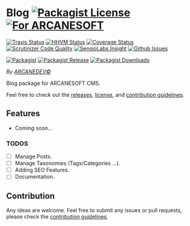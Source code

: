 # Blog [![Packagist License][badge_license]](LICENSE.md) [![For ARCANESOFT][badge_laravel]](https://github.com/ARCANESOFT/Blog#blog)

[![Travis Status][badge_build]](https://travis-ci.org/ARCANESOFT/Blog)
[![HHVM Status][badge_hhvm]](http://hhvm.h4cc.de/package/arcanesoft/blog)
[![Coverage Status][badge_coverage]](https://scrutinizer-ci.com/g/ARCANESOFT/Blog/?branch=master)
[![Scrutinizer Code Quality][badge_quality]](https://scrutinizer-ci.com/g/ARCANESOFT/Blog/?branch=master)
[![SensioLabs Insight][badge_insight]](https://insight.sensiolabs.com/projects/[id])
[![Github Issues][badge_issues]](https://github.com/ARCANESOFT/Blog/issues)

[![Packagist][badge_package]](https://packagist.org/packages/arcanesoft/blog)
[![Packagist Release][badge_release]](https://packagist.org/packages/arcanesoft/blog)
[![Packagist Downloads][badge_downloads]](https://packagist.org/packages/arcanesoft/blog)

[badge_laravel]:   https://img.shields.io/badge/For-ARCANESOFT%20CMS-orange.svg?style=flat-square
[badge_license]:   https://img.shields.io/packagist/l/arcanesoft/blog.svg?style=flat-square

[badge_build]:     https://img.shields.io/travis/ARCANESOFT/Blog.svg?style=flat-square
[badge_hhvm]:      https://img.shields.io/hhvm/arcanesoft/blog.svg?style=flat-square
[badge_coverage]:  https://img.shields.io/scrutinizer/coverage/g/ARCANESOFT/Blog.svg?style=flat-square
[badge_quality]:   https://img.shields.io/scrutinizer/g/ARCANESOFT/Blog.svg?style=flat-square
[badge_insight]:   https://img.shields.io/sensiolabs/i/[id].svg?style=flat-square
[badge_issues]:    https://img.shields.io/github/issues/ARCANESOFT/Blog.svg?style=flat-square

[badge_package]:   https://img.shields.io/badge/package-arcanesoft/blog-blue.svg?style=flat-square
[badge_release]:   https://img.shields.io/packagist/v/arcanesoft/blog.svg?style=flat-square
[badge_downloads]: https://img.shields.io/packagist/dt/arcanesoft/blog.svg?style=flat-square

*By [ARCANEDEV&copy;](http://www.arcanedev.net/)*

Blog package for ARCANESOFT CMS.

Feel free to check out the [releases](https://github.com/ARCANESOFT/Blog/releases), [license](LICENSE.md), and [contribution guidelines](CONTRIBUTING.md).

## Features

  - Coming soon&hellip;

### TODOS

  - [ ] Manage Posts.
  - [ ] Manage Taxonomies (Tags/Categories ...).
  - [ ] Adding SEO Features.
  - [ ] Documentation.

## Contribution

Any ideas are welcome. Feel free to submit any issues or pull requests, please check the [contribution guidelines](CONTRIBUTING.md).

